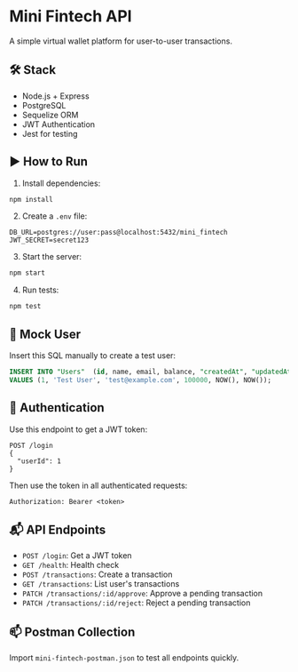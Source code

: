 # Mini Fintech API

A simple virtual wallet platform for user-to-user transactions.

## 🛠️ Stack

- Node.js + Express
- PostgreSQL
- Sequelize ORM
- JWT Authentication
- Jest for testing

## ▶️ How to Run

1. Install dependencies:

```bash
npm install
```

2. Create a `.env` file:

```
DB_URL=postgres://user:pass@localhost:5432/mini_fintech
JWT_SECRET=secret123
```

3. Start the server:

```bash
npm start
```

4. Run tests:

```bash
npm test
```

## 👤 Mock User

Insert this SQL manually to create a test user:

```sql
INSERT INTO "Users"  (id, name, email, balance, "createdAt", "updatedAt")
VALUES (1, 'Test User', 'test@example.com', 100000, NOW(), NOW());
```

## 🔐 Authentication

Use this endpoint to get a JWT token:

```http
POST /login
{
  "userId": 1
}
```

Then use the token in all authenticated requests:

```
Authorization: Bearer <token>
```

## 📬 API Endpoints

- `POST /login`: Get a JWT token
- `GET /health`: Health check
- `POST /transactions`: Create a transaction
- `GET /transactions`: List user's transactions
- `PATCH /transactions/:id/approve`: Approve a pending transaction
- `PATCH /transactions/:id/reject`: Reject a pending transaction

## 📫 Postman Collection

Import `mini-fintech-postman.json` to test all endpoints quickly.
